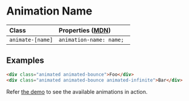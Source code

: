 # Animation Name

| Class | Properties ([MDN](https://developer.mozilla.org/en-US/docs/Web/CSS/animation-name)) |
| :---- | :---------------------------------------------------------------------------------- |
| `animate-[name]` | `animation-name: name; `

## Examples

```html
<div class="animated animated-bounce">Foo</div>
<div class="animated animated-bounce animated-infinite">Bar</div>
```

Refer [the demo](../demo/index.md) to see the available animations in action.

<script setup lang="ts">
import { onMounted } from 'vue'
onMounted(()=>{
document.getElementsByClassName('VPImage')[0].classList.add('animate-rubber-band','animate-count-infinite','animate-duration-1s')
})
</script>
